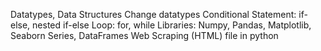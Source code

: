 Datatypes, Data Structures
Change datatypes
Conditional Statement: if-else, nested if-else
Loop: for, while
Libraries: Numpy, Pandas, Matplotlib, Seaborn
Series, DataFrames
Web Scraping (HTML) file in python
